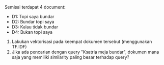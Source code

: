 Semisal terdapat 4 document:

* D1: Topi saya bundar
* D2: Bundar topi saya
* D3: Kalau tidak bundar
* D4: Bukan topi saya

1. Lakukan vektorisasi pada keempat dokumen tersebut (menggunakan TF.IDF)
2. Jika ada pencarian dengan query "Ksatria meja bundar", dokumen mana saja yang memiliki similarity paling besar terhadap query?
